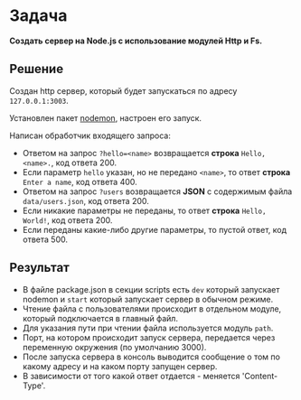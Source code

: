 # Задача

**Создать сервер на Node.js с использование модулей Http и Fs.**

## Решение
Создан http сервер, который будет запускаться по адресу `127.0.0.1:3003`.

Установлен пакет [nodemon](https://www.npmjs.com/package/nodemon), настроен его запуск.

Написан обработчик входящего запроса:

- Ответом на запрос `?hello=<name>` возвращается **строка** `Hello, <name>.`, код ответа 200.
- Если параметр `hello` указан, но не передано `<name>`, то ответ **строка** `Enter a name`, код ответа 400.
- Ответом на запрос `?users` возвращается **JSON** с содержимым файла `data/users.json`, код ответа 200.
- Если никакие параметры не переданы, то ответ **строка** `Hello, World!`, код ответа 200.
- Если переданы какие-либо другие параметры, то пустой ответ, код ответа 500.

## Результат

- В файле package.json в секции scripts есть `dev` который запускает nodemon и `start` который запускает сервер в
  обычном режиме.
- Чтение файла с пользователями происходит в отдельном модуле, который подключается в главный файл.
- Для указания пути при чтении файла используется модуль `path`.
- Порт, на котором происходит запуск сервера, передается через переменную окружения (по умолчанию 3000).
- После запуска сервера в консоль выводится сообщение о том по какому адресу и на каком порту запущен сервер.
- В зависимости от того какой ответ отдается - меняется 'Content-Type'.
